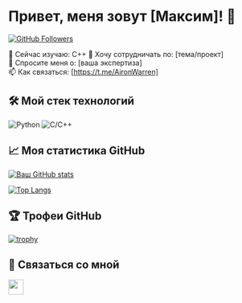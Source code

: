 # Привет, меня зовут [Максим]! 👋

[![GitHub Followers](https://img.shields.io/github/followers/ВАШ_НИК?label=Follow%20me&style=social)](https://github.com/AironWarren)

🌱 Сейчас изучаю: С++
👯 Хочу сотрудничать по: [тема/проект]  
💬 Спросите меня о: [ваша экспертиза]  
📫 Как связаться: [https://t.me/AironWarren]  

## 🛠 Мой стек технологий

![Python](https://img.shields.io/badge/Python-3776AB?style=for-the-badge&logo=python&logoColor=white)
![С/С++](https://img.shields.io/badge/С-F7DF1E?style=for-the-badge&logo=javascript&logoColor=black)

## 📈 Моя статистика GitHub

[![Ваш GitHub stats](https://github-readme-stats.vercel.app/api?username=AironWarren&show_icons=true&theme=radical)](https://github.com/AironWarren)

[![Top Langs](https://github-readme-stats.vercel.app/api/top-langs/?username=AironWarren&layout=compact&theme=radical)](https://github.com/AironWarren)

## 🏆 Трофеи GitHub

[![trophy](https://github-profile-trophy.vercel.app/?username=AironWarren&theme=onedark)](https://github.com/ryo-ma/github-profile-trophy)


## 🤝 Связаться со мной

[<img src="https://img.icons8.com/color/48/000000/telegram-app--v1.png" width="30">](https://t.me/AironWarren)
